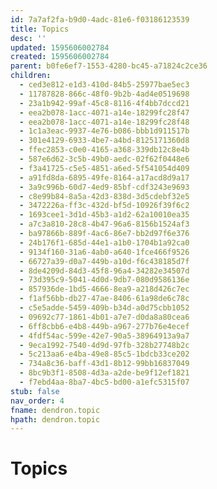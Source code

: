 ```yaml
---
id: 7a7af2fa-b9d0-4adc-81e6-f03186123539
title: Topics
desc: ''
updated: 1595606002784
created: 1595606002784
parent: b0fe6ef7-1553-4280-bc45-a71824c2ce36
children:
  - ced3e812-e1d3-410d-84b5-25977bae5ec3
  - 11787828-866c-48f0-9b2b-4ad4e0519698
  - 23a1b942-99af-45c8-8116-4f4bb7dccd21
  - eea2b078-1acc-4071-a14e-18299fc28f47
  - eea2b078-1acc-4071-a14e-18299fc28f48
  - 1c1a3eac-9937-4e76-b086-bbb1d911517b
  - 301e4129-6933-4be7-a4bd-8125171360d8
  - ffec2853-c0e0-4165-a368-339db12c8e4b
  - 587e6d62-3c5b-49b0-aedc-02f62f0448e6
  - f3a41725-c5e5-4851-a6ed-5f541054d409
  - a91fd8da-6895-49fe-8164-a17acd8d9a17
  - 3a9c996b-60d7-4ed9-85bf-cdf3243e9693
  - c8e99b84-8a5a-42d3-838d-3d5cdebf32e5
  - 3472226a-ff3c-432d-bf5d-10926f39f6c2
  - 1693cee1-3d1d-45b3-a1d2-62a10010ea35
  - a7c3a810-28c8-4b47-96a6-8156b1524af3
  - ba97866b-889f-4ac6-86e7-bb2d97f6e376
  - 24b176f1-685d-44e1-a1b0-1704b1a92ca0
  - 9134f160-31a6-4ab0-a640-1fce466f9526
  - 66727a39-d0a7-449b-a10d-f6c438185d7f
  - 8de4209d-84d3-45f8-96a4-34282e34507d
  - 73d395c9-5041-4d0d-9db7-080d9586136e
  - 857936de-1bd5-4666-8ea9-a218d426c7ec
  - f1af56bb-db27-47ae-8406-61a98de6c78c
  - c5e5adde-5459-409b-b34d-a0d75cbb1052
  - 09692c77-1861-4b01-a7e7-d0da8a80cea6
  - 6ff8cbb6-e4b8-449b-a967-277b76e4ecef
  - 4fdf54ac-599e-42e7-90a5-38964913a9a7
  - 9eca1992-7540-4d9d-97fb-328b27748b2c
  - 5c213aa6-e4ba-49e8-85c5-1bdcb33ce202
  - 734a8c36-baff-43d1-8b12-99bb16837049
  - 8bc9b3f1-8508-4d3a-a2de-be9f12ef1821
  - f7ebd4aa-8ba7-4bc5-bd00-a1efc5315f07
stub: false
nav_order: 4
fname: dendron.topic
hpath: dendron.topic
---
```

# Topics

